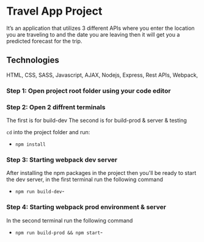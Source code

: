 # Travel App Project

It’s an application that utilizes 3 different APIs where you enter the location you are traveling to and the date you are leaving then it will get you a predicted forecast for the trip.

## Technologies

HTML, CSS, SASS, Javascript, AJAX, Nodejs, Express, Rest APIs, Webpack,

### Step 1: Open project root folder using your code editor


### Step 2: Open 2 diffrent terminals

The first is for build-dev
The second is for build-prod & server & testing

`cd` into the project folder and run:

- `npm install`

### Step 3: Starting webpack dev server

After installing the npm packages in the project then you'll be ready to start the dev server, in the first terminal run the following command

- `npm run build-dev`-

### Step 4: Starting webpack prod environment & server

In the second terminal run the following command

- `npm run build-prod && npm start`-

